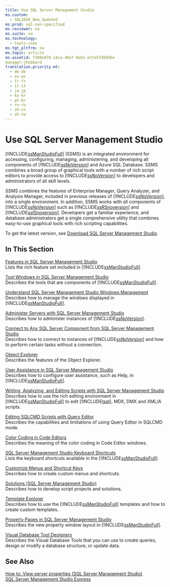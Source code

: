 ```yaml
---
title: Use SQL Server Management Studio
ms.custom: 
  - SQL2016_New_Updated
ms.prod: sql-non-specified
ms.reviewer: na
ms.suite: na
ms.technology: 
  - tools-ssms
ms.tgt_pltfrm: na
ms.topic: article
ms.assetid: f289e978-14ca-46ef-9e61-e1fe5fd593be
manager:jhubbard
translation.priority.mt: 
  - de-de
  - es-es
  - fr-fr
  - it-it
  - ja-jp
  - ko-kr
  - pt-br
  - ru-ru
  - zh-cn
  - zh-tw
---
```

# Use SQL Server Management Studio
[!INCLUDE[ssManStudioFull](../content/includes/ssManStudioFull_md.md)] (SSMS) is an integrated environment for accessing, configuring, managing, administering, and developing all components of [!INCLUDE[ssNoVersion](../content/includes/ssNoVersion_md.md)] and Azure SQL Database. SSMS combines a broad group of graphical tools with a number of rich script editors to provide access to [!INCLUDE[ssNoVersion](../content/includes/ssNoVersion_md.md)] to developers and administrators of all skill levels.  
  
SSMS combines the features of Enterprise Manager, Query Analyzer, and Analysis Manager, included in previous releases of [!INCLUDE[ssNoVersion](../content/includes/ssNoVersion_md.md)], into a single environment. In addition, SSMS works with all components of [!INCLUDE[ssNoVersion](../content/includes/ssNoVersion_md.md)] such as [!INCLUDE[ssRSnoversion](../content/includes/ssRSnoversion_md.md)] and [!INCLUDE[ssISnoversion](../content/includes/ssISnoversion_md.md)]. Developers get a familiar experience, and database administrators get a single comprehensive utility that combines easy\-to\-use graphical tools with rich scripting capabilities.  
  
To get the latest version, see [Download SQL Server Management Studio](https://msdn.microsoft.com/library/mt238290.aspx).  
  
## In This Section  
[Features in SQL Server Management Studio](../content/Features-in-SQL-Server-Management-Studio.md)  
Lists the rich feature set included in [!INCLUDE[ssManStudioFull](../content/includes/ssManStudioFull_md.md)].  
  
[Tool Windows in SQL Server Management Studio](../content/Tool-Windows-in-SQL-Server-Management-Studio.md)  
Describes the tools that are components of [!INCLUDE[ssManStudioFull](../content/includes/ssManStudioFull_md.md)].  
  
[Understand SQL Server Management Studio Windows Management](../content/Understand-SQL-Server-Management-Studio-Windows-Management.md)  
Describes how to manage the windows displayed in [!INCLUDE[ssManStudioFull](../content/includes/ssManStudioFull_md.md)].  
  
[Administer Servers with SQL Server Management Studio](../content/Administer-Servers-with-SQL-Server-Management-Studio.md)  
Describes how to administer instances of [!INCLUDE[ssNoVersion](../content/includes/ssNoVersion_md.md)].  
  
[Connect to Any SQL Server Component from SQL Server Management Studio](../content/Connect-to-Any-SQL-Server-Component-from-SQL-Server-Management-Studio.md)  
Describes how to connect to instances of [!INCLUDE[ssNoVersion](../content/includes/ssNoVersion_md.md)] and how to perform certain tasks without a connection.  
  
[Object Explorer](../content/Object-Explorer.md)  
Describes the features of the Object Explorer.  
  
[User Assistance in SQL Server Management Studio](../content/User-Assistance-in-SQL-Server-Management-Studio.md)  
Describes how to configure user assistance, such as Help, in [!INCLUDE[ssManStudioFull](../content/includes/ssManStudioFull_md.md)].  
  
[Writing, Analyzing, and Editing Scripts with SQL Server Management Studio](assetId:///062051e4-4b77-4969-98ae-d2547c24ce3e)  
Describes how to use the rich editing environment in [!INCLUDE[ssManStudioFull](../content/includes/ssManStudioFull_md.md)] to edit [!INCLUDE[tsql](../content/includes/tsql_md.md)], MDX, DMX and XML\/A scripts.  
  
[Editing SQLCMD Scripts with Query Editor](assetId:///f77b866d-c330-47c9-9e74-0b8d8dff4b31)  
Describes the capabilities and limitations of using Query Editor in SQLCMD mode.  
  
[Color Coding in Code Editors](assetId:///802882dc-c997-4e3f-8a01-994bb43169ae)  
Describes the meaning of the color coding in Code Editor windows.  
  
[SQL Server Management Studio Keyboard Shortcuts](assetId:///98baaac4-0727-4ce4-8bfe-c63793ae69b8)  
Lists the keyboard shortcuts available in the [!INCLUDE[ssManStudioFull](../content/includes/ssManStudioFull_md.md)].  
  
[Customize Menus and Shortcut Keys](../content/Customize-Menus-and-Shortcut-Keys.md)  
Describes how to create custom menus and shortcuts.  
  
[Solutions &#40;SQL Server Management Studio&#41;](../content/Solutions--SQL-Server-Management-Studio-.md)  
Describes how to develop script projects and solutions.  
  
[Template Explorer](../content/Template-Explorer.md)  
Describes how to use the [!INCLUDE[ssManStudioFull](../content/includes/ssManStudioFull_md.md)] templates and how to create custom templates.  
  
[Property Pages in SQL Server Management Studio](../content/Property-Pages-in-SQL-Server-Management-Studio.md)  
Describes the new property window layout in [!INCLUDE[ssManStudioFull](../content/includes/ssManStudioFull_md.md)].  
  
[Visual Database Tool Designers](../content/Visual-Database-Tool-Designers.md)  
Describes the Visual Database Tools that you can use to create queries, design or modify a database structure, or update data.  
  
## See Also  
[How to: View server properties (SQL Server Management Studio)](assetId:///55f3ac04-5626-4ad2-96bd-a1f1b079659d)  
[SQL Server Management Studio Express](assetId:///1a7fb3e5-51c9-437f-a8b7-10f777c4d3b7)  
  
